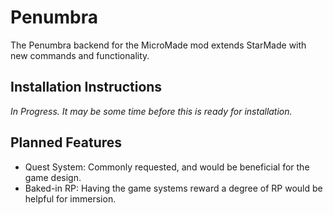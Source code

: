 # Penumbra
The Penumbra backend for the MicroMade mod extends StarMade with new commands and functionality.

## Installation Instructions
_In Progress.  It may be some time before this is ready for installation._

## Planned Features
+ Quest System: Commonly requested, and would be beneficial for the game design.
+ Baked-in RP: Having the game systems reward a degree of RP would be helpful for immersion.
